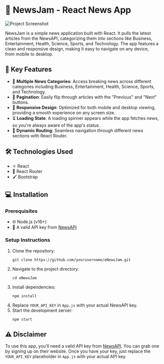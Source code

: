 <h1>📰 NewsJam - React News App</h1>
<img src="https://raw.githubusercontent.com/Pranav-Talwar/MyNotesApp/blob/main/public/Screenshot 2025-02-12 164152.png" alt="Project Screenshot" />

<p>NewsJam is a simple news application built with React. It pulls the latest articles from the NewsAPI, categorizing them into sections like Business, Entertainment, Health, Science, Sports, and Technology. The app features a clean and responsive design, making it easy to navigate on any device, from mobile to desktop.</p>

<h2>🚀 Key Features</h2>

<ul>
  <li>📢 <strong>Multiple News Categories</strong>: Access breaking news across different categories including Business, Entertainment, Health, Science, Sports, and Technology.</li>
  <li>📖 <strong>Pagination</strong>: Easily flip through articles with the "Previous" and "Next" buttons.</li>
  <li>📱 <strong>Responsive Design</strong>: Optimized for both mobile and desktop viewing, providing a smooth experience on any screen size.</li>
  <li>⏳ <strong>Loading State</strong>: A loading spinner appears while the app fetches news, so you're always aware of the app's status.</li>
  <li>🔗 <strong>Dynamic Routing</strong>: Seamless navigation through different news sections with React Router.</li>
</ul>

<h2>🛠️ Technologies Used</h2>

<ul>
  <li>⚛️ React</li>
  <li>🧭 React Router</li>
  <li>🖌️ Bootstrap</li>
</ul>

<h2>💻 Installation</h2>

<h3>Prerequisites</h3>
<ul>
  <li>🌐 Node.js (v16+)</li>
  <li>📡 A valid API key from <a href="https://newsapi.org/">NewsAPI</a></li>
</ul>

<h3>Setup Instructions</h3>
<ol>
  <li>Clone the repository:</li>
  <pre><code>git clone https://github.com/yourusername/eNewsJam.git</code></pre>
  <li>Navigate to the project directory:</li>
  <pre><code>cd eNewsJam</code></pre>
  <li>Install dependencies:</li>
  <pre><code>npm install</code></pre>
  <li>Replace <code>YOUR_API_KEY</code> in <code>App.js</code> with your actual NewsAPI key.</li>
  <li>Start the development server:</li>
  <pre><code>npm start</code></pre>
</ol>

<h2>⚠️ Disclaimer</h2>

<p>To use this app, you’ll need a valid API key from <a href="https://newsapi.org/">NewsAPI</a>. You can grab one by signing up on their website. Once you have your key, just replace the <code>YOUR_API_KEY</code> placeholder in <code>App.js</code> with your actual API key.</p>


